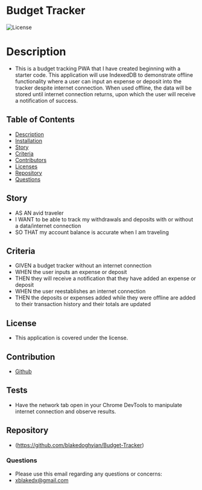 
 # Budget Tracker 
  ![License](https://img.shields.io/badge/license--red)

  # Description

  * This is a budget tracking PWA that I have created beginning with a starter code. This application will use IndexedDB to demonstrate offline functionality where a user can input an expense or deposit into the tracker despite internet connection. When used offline, the data will be stored until internet connection returns, upon which the user will receive a notification of success.

  ## Table of Contents
  
  * [Description](#description)
  * [Installation](#installation)
  * [Story](#story)
  * [Criteria](#criteria)
  * [Contributors](#contribution)
  * [Licenses](#license)
  * [Repository](#repository)
  * [Questions](#questions)

  ## Story

  * AS AN avid traveler
  * I WANT to be able to track my withdrawals and deposits with or without a data/internet connection
  * SO THAT my account balance is accurate when I am traveling 

  ## Criteria

  * GIVEN a budget tracker without an internet connection
  * WHEN the user inputs an expense or deposit
  * THEN they will receive a notification that they have added an expense or deposit
  * WHEN the user reestablishes an internet connection
  * THEN the deposits or expenses added while they were offline are added to their transaction history and their totals are updated

  ## License

  * This application is covered under the  license.

  ## Contribution

  * [Github](https://github.com/blakedoghyian)

  ## Tests

  * Have the network tab open in your Chrome DevTools to manipulate internet connection and observe results.

  ## Repository

  * (https://github.com/blakedoghyian/Budget-Tracker)
  ### Questions
  * Please use this email regarding any questions or concerns:
  * <a href="mailto:xblakedx@gmail.com">xblakedx@gmail.com</a>
